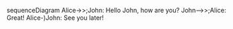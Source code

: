 sequenceDiagram
    Alice->>;John: Hello John, how are you?
    John-->>;Alice: Great!
    Alice-)John: See you later!